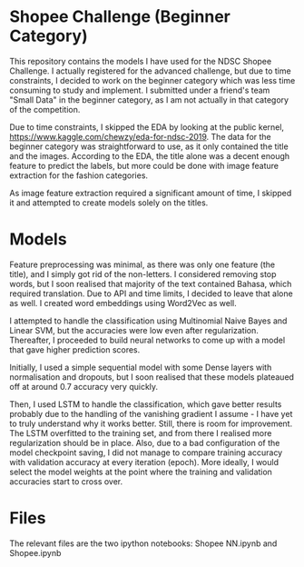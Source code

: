 # Shopee Challenge (Beginner Category)
This repository contains the models I have used for the NDSC Shopee Challenge. I actually registered for the advanced challenge, but due to time constraints, I decided to work on the beginner category which was less time consuming to study and implement. I submitted under a friend's team "Small Data" in the beginner category, as I am not actually in that category of the competition.

Due to time constraints, I skipped the EDA by looking at the public kernel, https://www.kaggle.com/chewzy/eda-for-ndsc-2019. The data for the beginner category was straightforward to use, as it only contained the title and the images. According to the EDA, the title alone was a decent enough feature to predict the labels, but more could be done with image feature extraction for the fashion categories.

As image feature extraction required a significant amount of time, I skipped it and attempted to create models solely on the titles.

# Models
Feature preprocessing was minimal, as there was only one feature (the title), and I simply got rid of the non-letters. I considered removing stop words, but I soon realised that majority of the text contained Bahasa, which required translation. Due to API and time limits, I decided to leave that alone as well. I created word embeddings using Word2Vec as well.

I attempted to handle the classification using Multinomial Naive Bayes and Linear SVM, but the accuracies were low even after regularization. Thereafter, I proceeded to build neural networks to come up with a model that gave higher prediction scores. 

Initially, I used a simple sequential model with some Dense layers with normalisation and dropouts, but I soon realised that these models plateaued off at around 0.7 accuracy very quickly.

Then, I used LSTM to handle the classification, which gave better results probably due to the handling of the vanishing gradient I assume - I have yet to truly understand why it works better. Still, there is room for improvement. The LSTM overfitted to the training set, and from there I realised more regularization should be in place. Also, due to a bad configuration of the model checkpoint saving, I did not manage to compare training accuracy with validation accuracy at every iteration (epoch). More ideally, I would select the model weights at the point where the training and validation accuracies start to cross over.

# Files
The relevant files are the two ipython notebooks: Shopee NN.ipynb and Shopee.ipynb

